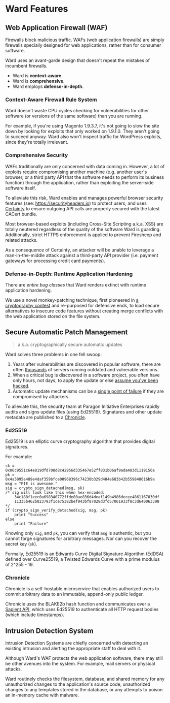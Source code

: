 # Ward Features

## Web Application Firewall (WAF)

Firewalls block malicious traffic. WAFs (web application firewalls) are simply firewalls
specially designed for web applications, rather than for consumer software.

Ward uses an avant-garde design that doesn't repeat the mistakes of incumbent firewalls.

* Ward is **context-aware**.
* Ward is **comprehensive**.
* Ward employs **defense-in-depth**.

### Context-Aware Firewall Rule System

Ward doesn't waste CPU cycles checking for vulnerabilities for other software (or versions
of the same software) than you are running.

For example, if you're using Magento 1.9.3.7, it's not going to slow the site down by looking
for exploits that only worked on 1.9.1.0. They aren't going to succeed anyway. Ward also
won't inspect traffic for WordPress exploits, since they're totally irrelevant.

### Comprehensive Security

WAFs traditionally are only concerned with data coming in. However, a lot of exploits require
compromising another machine (e.g. another user's browser, or a third party API that the
software needs to perform its business function) through the application, rather than exploiting
the server-side software itself.

To alleviate this risk, Ward enables and manages powerful browser security features (see:
https://securityheaders.io) to protect users, and uses [Certainty](https://github.com/paragonie/certainty)
to ensure outgoing API calls are properly secured with the latest CACert bundle.

Most browser-based exploits (including Cross-Site Scripting a.k.a. XSS) are totally neutered
regardless of the quality of the software Ward is guarding. Additionally, strict HTTPS
enforcement is applied to prevent Firesheep and related attacks.

As a consequence of Certainty, an attacker will be unable to leverage a man-in-the-middle
attack against a third-party API provider (i.e. payment gateways for processing credit
card payments).

### Defense-in-Depth: Runtime Application Hardening

There are *entire bug classes* that Ward renders extinct with runtime application hardening.

We use a novel monkey-patching technique, first pioneered in [a cryptography contest](https://github.com/simcop2387/underhanded-crypto/blob/master/ScottArcizewski/php_ns.txt)
and re-purposed for defensive ends, to load secure alternatives to insecure code features without
creating merge conflicts with the web application stored on the file system.

## Secure Automatic Patch Management

> a.k.a. cryptographically secure automatic updates

Ward solves three problems in one fell swoop:

1. Years after vulnerabilities are discovered in popular software, there are often 
   [thousands](https://www.theregister.co.uk/2017/01/10/unpatched_magento_shops_still_being_carded/)
   of servers running outdated and vulnerable versions.
2. When a critical bug is discovered in a software project, you often have only hours,
   not days, to apply the update or else [assume you've been hacked](https://www.tripwire.com/state-of-security/incident-detection/drupal-psa-if-you-didnt-patch-within-7-hours-consider-your-site-hacked/).
3. Automatic update mechanisms can be a [single point of failure](https://www.wordfence.com/blog/2016/11/hacking-27-web-via-wordpress-auto-update/)
   if they are compromised by attackers.

To alleviate this, the security team at Paragon Initiative Enterprises rapidly audits and
signs update files (using Ed25519). Signatures and other update
metadata are published to a [Chronicle](https://paragonie.com/blog/2017/07/chronicle-will-make-you-question-need-for-blockchain-technology).

### Ed25519

Ed25519 is an elliptic curve cryptography algorithm that provides digital signatures.

For example:

```
sk = 0x06c9551c64e819dfd708d8c42956d335467e52ff831b06af9ada483d1119156a
pk = 0x4a5095e489e4daf359bfce00968396c74230b329d484e683b42b559848616b9a
msg = "PIE is awesome."
sig = crypto_sign_detached(msg, sk)
/* sig will look like this when hex-encoded:
    34c188f1eec0a698340772ffde80ae836d4deaf149b4986decee4861167830df
    11335b462b823793f1ce75382bef943bf87028d3fd57061933f8c3d640063308
*/
if (crypto_sign_verify_detached(sig, msg, pk)
    print "Success"
else
    print "Failure"
```

Knowing only `sig`, and `pk`, you can verify that `msg` is authentic, but you cannot forge
signatures for arbitrary messages. Nor can you recover the secret key (`sk`).

Formally, Ed25519 is an Edwards Curve Digital Signature Algorithm (EdDSA) defined over Curve25519,
a Twisted Edwards Curve with a prime modulus of 2^255 - 19.

### Chronicle

Chronicle is a self-hostable microservice that enables authorized users to commit arbitrary
data to an immutable, append-only public ledger.

Chronicle uses the BLAKE2b hash function and communicates over a [Sapient API](https://github.com/paragonie/sapient),
which uses Ed25519 to authenticate all HTTP request bodies (which include timestamps).

## Intrusion Detection System

Intrusion Detection Systems are chiefly concerned with detecting an existing intrusion and
alerting the appropriate staff to deal with it.

Although Ward's WAF protects the web application software, there may still be other avenues
into the system. For example, mail servers or physical attacks.

Ward routinely checks the filesystem, database, and shared memory for any unauthorized changes
to the application's source code, unauthorized changes to any templates stored in the database,
or any attempts to poison an in-memory cache with malware.

 
